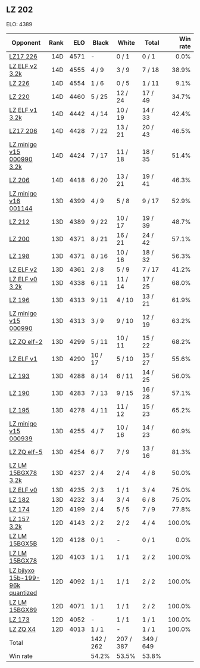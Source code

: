 ## LZ 202 ##

ELO: 4389

Opponent | Rank | ELO | Black | White | Total | Win rate
---------|-----:|----:|-------|-------|-------|-------:
[LZ17 226](LZ17%20226.md) | 14D | 4571 | - | 0 / 1 | 0 / 1 | 0.0%
[LZ ELF v2 3.2k](LZ%20ELF%20v2%203.2k.md) | 14D | 4555 | 4 / 9 | 3 / 9 | 7 / 18 | 38.9%
[LZ 226](LZ%20226.md) | 14D | 4554 | 1 / 6 | 0 / 5 | 1 / 11 | 9.1%
[LZ 220](LZ%20220.md) | 14D | 4460 | 5 / 25 | 12 / 24 | 17 / 49 | 34.7%
[LZ ELF v1 3.2k](LZ%20ELF%20v1%203.2k.md) | 14D | 4442 | 4 / 14 | 10 / 19 | 14 / 33 | 42.4%
[LZ17 206](LZ17%20206.md) | 14D | 4428 | 7 / 22 | 13 / 21 | 20 / 43 | 46.5%
[LZ minigo v15 000990 3.2k](LZ%20minigo%20v15%20000990%203.2k.md) | 14D | 4424 | 7 / 17 | 11 / 18 | 18 / 35 | 51.4%
[LZ 206](LZ%20206.md) | 14D | 4418 | 6 / 20 | 13 / 21 | 19 / 41 | 46.3%
[LZ minigo v16 001144](LZ%20minigo%20v16%20001144.md) | 13D | 4399 | 4 / 9 | 5 / 8 | 9 / 17 | 52.9%
[LZ 212](LZ%20212.md) | 13D | 4389 | 9 / 22 | 10 / 17 | 19 / 39 | 48.7%
[LZ 200](LZ%20200.md) | 13D | 4371 | 8 / 21 | 16 / 21 | 24 / 42 | 57.1%
[LZ 198](LZ%20198.md) | 13D | 4371 | 8 / 16 | 10 / 16 | 18 / 32 | 56.3%
[LZ ELF v2](LZ%20ELF%20v2.md) | 13D | 4361 | 2 / 8 | 5 / 9 | 7 / 17 | 41.2%
[LZ ELF v0 3.2k](LZ%20ELF%20v0%203.2k.md) | 13D | 4338 | 6 / 11 | 11 / 14 | 17 / 25 | 68.0%
[LZ 196](LZ%20196.md) | 13D | 4313 | 9 / 11 | 4 / 10 | 13 / 21 | 61.9%
[LZ minigo v15 000990](LZ%20minigo%20v15%20000990.md) | 13D | 4313 | 3 / 9 | 9 / 10 | 12 / 19 | 63.2%
[LZ ZQ elf-2](LZ%20ZQ%20elf-2.md) | 13D | 4299 | 5 / 11 | 10 / 11 | 15 / 22 | 68.2%
[LZ ELF v1](LZ%20ELF%20v1.md) | 13D | 4290 | 10 / 17 | 5 / 10 | 15 / 27 | 55.6%
[LZ 193](LZ%20193.md) | 13D | 4288 | 8 / 14 | 6 / 11 | 14 / 25 | 56.0%
[LZ 190](LZ%20190.md) | 13D | 4283 | 7 / 13 | 9 / 15 | 16 / 28 | 57.1%
[LZ 195](LZ%20195.md) | 13D | 4278 | 4 / 11 | 11 / 12 | 15 / 23 | 65.2%
[LZ minigo v15 000939](LZ%20minigo%20v15%20000939.md) | 13D | 4255 | 4 / 7 | 10 / 16 | 14 / 23 | 60.9%
[LZ ZQ elf-5](LZ%20ZQ%20elf-5.md) | 13D | 4254 | 6 / 7 | 7 / 9 | 13 / 16 | 81.3%
[LZ LM 15BGX78 3.2k](LZ%20LM%2015BGX78%203.2k.md) | 13D | 4237 | 2 / 4 | 2 / 4 | 4 / 8 | 50.0%
[LZ ELF v0](LZ%20ELF%20v0.md) | 13D | 4235 | 2 / 3 | 1 / 1 | 3 / 4 | 75.0%
[LZ 182](LZ%20182.md) | 13D | 4232 | 3 / 4 | 3 / 4 | 6 / 8 | 75.0%
[LZ 174](LZ%20174.md) | 12D | 4199 | 2 / 4 | 5 / 5 | 7 / 9 | 77.8%
[LZ 157 3.2k](LZ%20157%203.2k.md) | 12D | 4143 | 2 / 2 | 2 / 2 | 4 / 4 | 100.0%
[LZ LM 15BGX5B](LZ%20LM%2015BGX5B.md) | 12D | 4128 | 0 / 1 | - | 0 / 1 | 0.0%
[LZ LM 15BGX78](LZ%20LM%2015BGX78.md) | 12D | 4103 | 1 / 1 | 1 / 1 | 2 / 2 | 100.0%
[LZ bjiyxo 15b-199-96k quantized](LZ%20bjiyxo%2015b-199-96k%20quantized.md) | 12D | 4092 | 1 / 1 | 1 / 1 | 2 / 2 | 100.0%
[LZ LM 15BGX89](LZ%20LM%2015BGX89.md) | 12D | 4071 | 1 / 1 | 1 / 1 | 2 / 2 | 100.0%
[LZ 173](LZ%20173.md) | 12D | 4052 | - | 1 / 1 | 1 / 1 | 100.0%
[LZ ZQ X4](LZ%20ZQ%20X4.md) | 12D | 4013 | 1 / 1 | - | 1 / 1 | 100.0%
Total | | | 142 / 262 | 207 / 387 | 349 / 649 | 
Win rate| | | 54.2% | 53.5% | 53.8% | 
